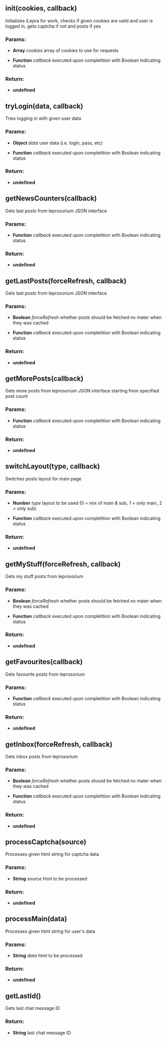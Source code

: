 

<!-- Start lib/lepra.core.js -->

## init(cookies, callback)

Initializes iLepra for work,
checks if given cookies are valid
and user is logged in,
gets captcha if not and posts if yes

### Params: 

* **Array** *cookies* array of cookies to use for requests

* **Function** *callback* executed upon completition with Boolean indicating status

### Return:

* **undefined** 

## tryLogin(data, callback)

Tries logging in with given user data

### Params: 

* **Object** *data* user data (i.e. login, pass, etc)

* **Function** *callback* executed upon completition with Boolean indicating status

### Return:

* **undefined** 

## getNewsCounters(callback)

Gets last posts from leprosorium JSON interface

### Params: 

* **Function** *callback* executed upon completition with Boolean indicating status

### Return:

* **undefined** 

## getLastPosts(forceRefresh, callback)

Gets last posts from leprosorium JSON interface

### Params: 

* **Boolean** *forceRefresh* whether posts should be fetched no mater when they was cached

* **Function** *callback* executed upon completition with Boolean indicating status

### Return:

* **undefined** 

## getMorePosts(callback)

Gets more posts from leprosorium JSON interface starting from specified post count

### Params: 

* **Function** *callback* executed upon completition with Boolean indicating status

### Return:

* **undefined** 

## switchLayout(type, callback)

Switches posts layout for main page

### Params: 

* **Number** *type* layout to be used (0 = mix of main &amp; sub, 1 = only main, 2 = only sub)

* **Function** *callback* executed upon completition with Boolean indicating status

### Return:

* **undefined** 

## getMyStuff(forceRefresh, callback)

Gets my stuff posts from leprosorium

### Params: 

* **Boolean** *forceRefresh* whether posts should be fetched no mater when they was cached

* **Function** *callback* executed upon completition with Boolean indicating status

### Return:

* **undefined** 

## getFavourites(callback)

Gets favourite posts from leprosorium

### Params: 

* **Function** *callback* executed upon completition with Boolean indicating status

### Return:

* **undefined** 

## getInbox(forceRefresh, callback)

Gets inbox posts from leprosorium

### Params: 

* **Boolean** *forceRefresh* whether posts should be fetched no mater when they was cached

* **Function** *callback* executed upon completition with Boolean indicating status

### Return:

* **undefined** 

## processCaptcha(source)

Processes given html string for captcha data

### Params: 

* **String** *source* html to be processed

### Return:

* **undefined** 

## processMain(data)

Processes given html string for user&#39;s data

### Params: 

* **String** *data* html to be processed

### Return:

* **undefined** 

## getLastId()

Gets last chat message ID

### Return:

* **String** last chat message ID

<!-- End lib/lepra.core.js -->

